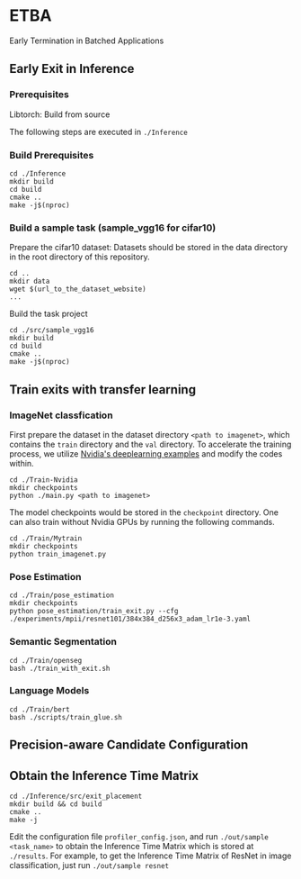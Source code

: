 # ETBA
Early Termination in Batched Applications


## Early Exit in Inference

### Prerequisites
Libtorch: Build from source

The following steps are executed in `./Inference`

### Build Prerequisites

    cd ./Inference
    mkdir build
    cd build
    cmake ..
    make -j$(nproc)

### Build a sample task (sample_vgg16 for cifar10)
Prepare the cifar10 dataset: Datasets should be stored in the data directory in the root directory of this repository.

    cd ..
    mkdir data
    wget $(url_to_the_dataset_website)
    ...


Build the task project

    cd ./src/sample_vgg16
    mkdir build
    cd build
    cmake ..
    make -j$(nproc)

## Train exits with transfer learning

### ImageNet classfication

First prepare the dataset in the dataset directory `<path to imagenet>`, which contains the `train` directory and the `val` directory. To accelerate the training process, we utilize [Nvidia's deeplearning examples](https://github.com/NVIDIA/DeepLearningExamples/tree/master/PyTorch/Classification/ConvNets) and modify the codes within.

    cd ./Train-Nvidia
    mkdir checkpoints
    python ./main.py <path to imagenet>

The model checkpoints would be stored in the `checkpoint` directory. One can also train without Nvidia GPUs by running the following commands.

    cd ./Train/Mytrain
    mkdir checkpoints
    python train_imagenet.py

### Pose Estimation

    cd ./Train/pose_estimation
    mkdir checkpoints
    python pose_estimation/train_exit.py --cfg ./experiments/mpii/resnet101/384x384_d256x3_adam_lr1e-3.yaml
    
### Semantic Segmentation

    cd ./Train/openseg
    bash ./train_with_exit.sh

### Language Models

    cd ./Train/bert
    bash ./scripts/train_glue.sh

## Precision-aware Candidate Configuration

## Obtain the Inference Time Matrix

    cd ./Inference/src/exit_placement
    mkdir build && cd build
    cmake ..
    make -j

Edit the configuration file `profiler_config.json`, and run `./out/sample <task_name>` to obtain the Inference Time Matrix which is stored at `./results`. For example, to get the Inference Time Matrix of ResNet in image classification, just run `./out/sample resnet`



